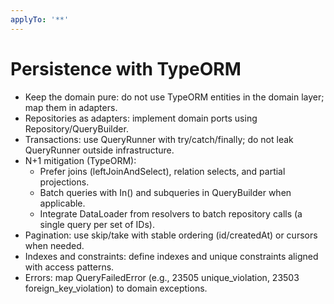 ```yaml
---
applyTo: '**'
---
```


# Persistence with TypeORM

- Keep the domain pure: do not use TypeORM entities in the domain layer; map them in adapters.
- Repositories as adapters: implement domain ports using Repository/QueryBuilder.
- Transactions: use QueryRunner with try/catch/finally; do not leak QueryRunner outside infrastructure.
- N+1 mitigation (TypeORM):
  - Prefer joins (leftJoinAndSelect), relation selects, and partial projections.
  - Batch queries with In() and subqueries in QueryBuilder when applicable.
  - Integrate DataLoader from resolvers to batch repository calls (a single query per set of IDs).
- Pagination: use skip/take with stable ordering (id/createdAt) or cursors when needed.
- Indexes and constraints: define indexes and unique constraints aligned with access patterns.
- Errors: map QueryFailedError (e.g., 23505 unique_violation, 23503 foreign_key_violation) to domain exceptions.
